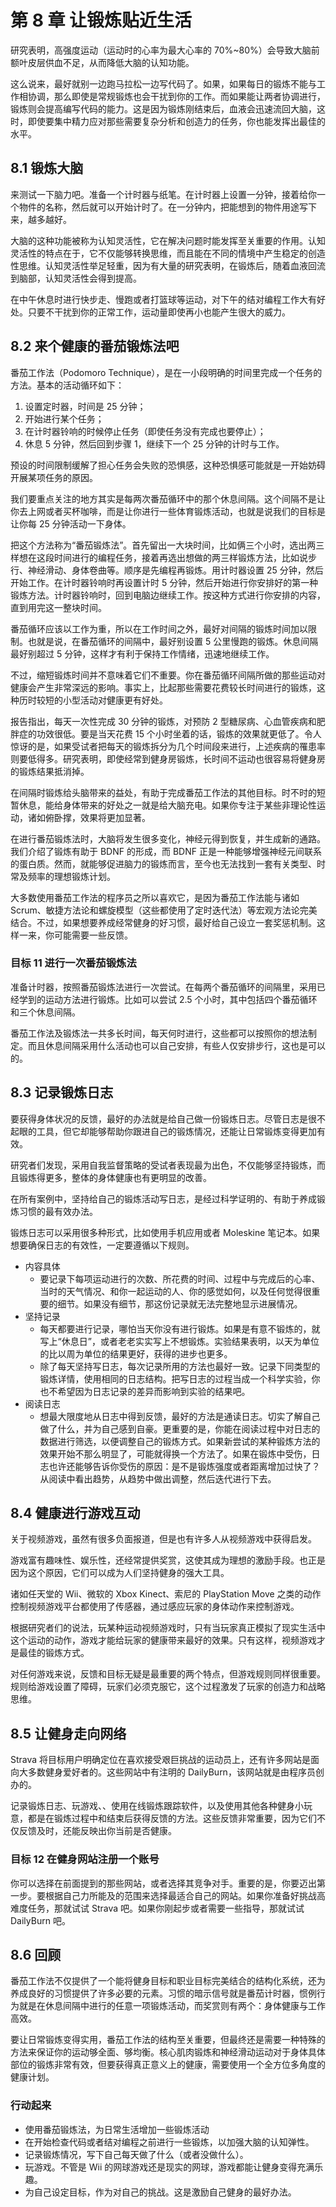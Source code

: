 # 第 8 章 让锻炼贴近生活

研究表明，高强度运动（运动时的心率为最大心率的 70%~80%）会导致大脑前额叶皮层供血不足，从而降低大脑的认知功能。

这么说来，最好就别一边跑马拉松一边写代码了。如果，如果每日的锻炼不能与工作相协调，那么即使是常规锻炼也会干扰到你的工作。而如果能让两者协调进行，锻炼则会提高编写代码的能力。这是因为锻炼刚结束后，血液会迅速流回大脑，这时，即使要集中精力应对那些需要复杂分析和创造力的任务，你也能发挥出最佳的水平。

## 8.1 锻炼大脑
来测试一下脑力吧。准备一个计时器与纸笔。在计时器上设置一分钟，接着给你一个物件的名称，然后就可以开始计时了。在一分钟内，把能想到的物件用途写下来，越多越好。

大脑的这种功能被称为认知灵活性，它在解决问题时能发挥至关重要的作用。认知灵活性的特点在于，它不仅能够转换思维，而且能在不同的情境中产生稳定的创造性思维。认知灵活性举足轻重，因为有大量的研究表明，在锻炼后，随着血液回流到脑部，认知灵活性会得到提高。

在中午休息时进行快步走、慢跑或者打篮球等运动，对下午的结对编程工作大有好处。只要不干扰到你的正常工作，运动量即使再小也能产生很大的威力。

## 8.2 来个健康的番茄锻炼法吧
番茄工作法（Podomoro Technique），是在一小段明确的时间里完成一个任务的方法。基本的活动循环如下：
1. 设置定时器，时间是 25 分钟；
2. 开始进行某个任务；
3. 在计时器铃响的时候停止任务（即使任务没有完成也要停止）；
4. 休息 5 分钟，然后回到步骤 1，继续下一个 25 分钟的计时与工作。

预设的时间限制缓解了担心任务会失败的恐惧感，这种恐惧感可能就是一开始妨碍开展某项任务的原因。

我们要重点关注的地方其实是每两次番茄循环中的那个休息间隔。这个间隔不是让你去上网或者买杯咖啡，而是让你进行一些体育锻炼活动，也就是说我们的目标是让你每 25 分钟活动一下身体。

把这个方法称为“番茄锻炼法”。首先留出一大块时间，比如俩三个小时，选出两三样想在这段时间进行的编程任务，接着再选出想做的两三样锻炼方法，比如说步行、神经滑动、身体卷曲等。顺序是先编程再锻炼。用计时器设置 25 分钟，然后开始工作。在计时器铃响时再设置计时 5 分钟，然后开始进行你安排好的第一种锻炼方法。计时器铃响时，回到电脑边继续工作。按这种方式进行你安排的内容，直到用完这一整块时间。

番茄循环应该以工作为重，所以在工作时间之外，最好对间隔的锻炼时间加以限制。也就是说，在番茄循环的间隔中，最好别设置 5 公里慢跑的锻炼。休息间隔最好别超过 5 分钟，这样才有利于保持工作情绪，迅速地继续工作。

不过，缩短锻炼时间并不意味着它们不重要。你在番茄循环间隔所做的那些运动对健康会产生非常深远的影响。事实上，比起那些需要花费较长时间进行的锻炼，这种历时较短的小型活动对健康更有好处。

报告指出，每天一次性完成 30 分钟的锻炼，对预防 2 型糖尿病、心血管疾病和肥胖症的功效很低。要是当天花费 15 个小时坐着的话，锻炼的效果就更低了。令人惊讶的是，如果受试者把每天的锻炼拆分为几个时间段来进行，上述疾病的罹患率则要低得多。研究表明，即使经常到健身房锻炼，长时间不运动也很容易将健身房的锻炼结果抵消掉。

在间隔时锻炼给头脑带来的益处，有助于完成番茄工作法的其他目标。时不时的短暂休息，能给身体带来的好处之一就是给大脑充电。如果你专注于某些非理论性运动，诸如俯卧撑，效果将更加显著。

在进行番茄锻炼法时，大脑将发生很多变化，神经元得到恢复，并生成新的通路。我们介绍了锻炼有助于 BDNF 的形成，而 BDNF 正是一种能够增强神经元间联系的蛋白质。然而，就能够促进脑力的锻炼而言，至今也无法找到一套有关类型、时常及频率的理想锻炼计划。

大多数使用番茄工作法的程序员之所以喜欢它，是因为番茄工作法能与诸如 Scrum、敏捷方法论和螺旋模型（这些都使用了定时迭代法）等宏观方法论完美结合。不过，如果想要养成经常健身的好习惯，最好给自己设立一套奖惩机制。这样一来，你可能需要一些反馈。

### 目标 11 进行一次番茄锻炼法
准备计时器，按照番茄锻炼法进行一次尝试。在每两个番茄循环的间隔里，采用已经学到的运动方法进行锻炼。比如可以尝试 2.5 个小时，其中包括四个番茄循环和三个休息间隔。

番茄工作法及锻炼法一共多长时间，每天何时进行，这些都可以按照你的想法制定。而且休息间隔采用什么活动也可以自己安排，有些人仅安排步行，这也是可以的。

## 8.3 记录锻炼日志
要获得身体状况的反馈，最好的办法就是给自己做一份锻炼日志。尽管日志是很不起眼的工具，但它却能够帮助你跟进自己的锻炼情况，还能让日常锻炼变得更加有效。

研究者们发现，采用自我监督策略的受试者表现最为出色，不仅能够坚持锻炼，而且锻炼得更多，整体的身体健康也有更明显的改善。

在所有案例中，坚持给自己的锻炼活动写日志，是经过科学证明的、有助于养成锻炼习惯的最有效办法。

锻炼日志可以采用很多种形式，比如使用手机应用或者 Moleskine 笔记本。如果想要确保日志的有效性，一定要遵循以下规则。
* 内容具体
    * 要记录下每项运动进行的次数、所花费的时间、过程中与完成后的心率、当时的天气情况、和你一起运动的人、你的感觉如何，以及任何觉得很重要的细节。如果没有细节，那这份记录就无法完整地显示进展情况。
* 坚持记录
    * 每天都要进行记录，哪怕当天你没有进行锻炼。如果是有意不锻炼的，就写上“休息日”，或者老老实实写上不想锻炼。实验结果表明，以天为单位的比以周为单位的结果更好，获得的进步也更多。
    * 除了每天坚持写日志，每次记录所用的方法也最好一致。记录下同类型的锻炼详情，使用相同的日志结构。把写日志的过程当成一个科学实验，你也不希望因为日志记录的差异而影响到实验的结果吧。
* 阅读日志
    * 想最大限度地从日志中得到反馈，最好的方法是通读日志。切实了解自己做了什么，并为自己感到自豪。更重要的是，你能在阅读过程中对日志的数据进行筛选，以便调整自己的锻炼方式。如果新尝试的某种锻炼方法的效果开始不那么明显了，可能就得换一个方法了。如果在锻炼中受伤，日志也许还能够告诉你受伤的原因：是不是锻炼强度或者距离增加过快了？从阅读中看出趋势，从趋势中做出调整，然后迭代进行下去。
    

## 8.4 健康进行游戏互动
关于视频游戏，虽然有很多负面报道，但是也有许多人从视频游戏中获得启发。

游戏富有趣味性、娱乐性，还经常提供奖赏，这使其成为理想的激励手段。也正是因为这个原因，它们可以成为人们坚持健身的强大工具。

诸如任天堂的 Wii、微软的 Xbox Kinect、索尼的 PlayStation Move 之类的动作控制视频游戏平台都使用了传感器，通过感应玩家的身体动作来控制游戏。

根据研究者们的说法，玩某种运动视频游戏时，只有当玩家真正模拟了现实生活中这个运动的动作，游戏才能给玩家的健康带来最好的效果。只有这样，视频游戏才是最佳的锻炼方式。

对任何游戏来说，反馈和目标无疑是最重要的两个特点，但游戏规则同样很重要。规则给游戏设置了障碍，玩家们必须克服它，这个过程激发了玩家的创造力和战略思维。

## 8.5 让健身走向网络
Strava 将目标用户明确定位在喜欢接受艰巨挑战的运动员上，还有许多网站是面向大多数健身爱好者的。这些网站中有注明的 DailyBurn，该网站就是由程序员创办的。

记录锻炼日志、玩游戏、、使用在线锻炼跟踪软件，以及使用其他各种健身小玩意，都是在锻炼过程中和结束后获得反馈的方法。这些反馈非常重要，因为它们不仅反馈及时，还能反映出你当前是否健康。

### 目标 12 在健身网站注册一个账号
你可以选择在前面提到的那些网站，或者选择其竞争对手。重要的是，你要迈出第一步。要根据自己力所能及的范围来选择最适合自己的网站。如果你准备好挑战高难度任务，那就试试 Strava 吧。如果你刚起步或者需要一些指导，那就试试 DailyBurn 吧。

## 8.6 回顾
番茄工作法不仅提供了一个能将健身目标和职业目标完美结合的结构化系统，还为养成良好的习惯提供了许多必要的元素。习惯的暗示信号就是番茄计时器，惯例行为就是在休息间隔中进行的任意一项锻炼活动，而奖赏则有两个：身体健康与工作高效。

要让日常锻炼变得实用，番茄工作法的结构至关重要，但最终还是需要一种特殊的方法来保证你的运动够全面、够均衡。核心肌肉锻炼和神经滑动运动对于身体具体部位的锻炼非常有效，但要获得真正意义上的健康，需要使用一个全方位多角度的健康计划。

### 行动起来
* 使用番茄锻炼法，为日常生活增加一些锻炼活动
* 在开始检查代码或者结对编程之前进行一些锻炼，以加强大脑的认知弹性。
* 记录锻炼情况，写下自己每天做了什么（或者没做什么）。
* 玩游戏。不管是 Wii 的网球游戏还是现实的网球，游戏都能让健身变得充满乐趣。
* 为自己设定目标，作为对自己的挑战。这是激励自己健身的最好办法。

